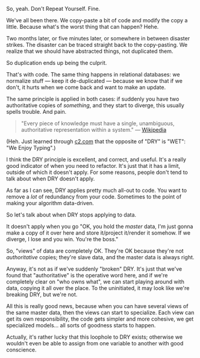 So, yeah. Don't Repeat Yourself. Fine.

We've all been there. We copy-paste a bit of code and modify the copy a little.
Because what's the worst thing that can happen? Hehe.

Two months later, or five minutes later, or somewhere in between disaster
strikes. The disaster can be traced straight back to the copy-pasting. We
realize that we should have abstracted things, not duplicated them.

So duplication ends up being the culprit.

That's with code. The same thing happens in relational databases: we normalize
stuff &mdash; keep it de-duplicated &mdash; because we know that if we don't,
it hurts when we come back and want to make an update.

The same principle is applied in both cases: if suddenly you have two
authoritative copies of *something*, and they start to diverge, this usually
spells trouble. And pain.

> "Every piece of knowledge must have a single, unambiguous, authoritative
> representation within a system." &mdash;
> [Wikipedia](https://en.wikipedia.org/wiki/Don%27t_repeat_yourself)

(Heh. Just learned through
[c2.com](http://www.c2.com/cgi/wiki?DontRepeatYourself) that the opposite of
"DRY" is "WET": "We Enjoy Typing".)

I think the DRY principle is excellent, and correct, and useful. It's a really
good indicator of when you need to refactor. It's just that it has a limit,
outside of which it doesn't apply. For some reasons, people don't tend to talk
about when DRY doesn't apply.

As far as I can see, DRY applies pretty much all-out to code. You want to
remove a *lot* of redundancy from your code. Sometimes to the point of making
your algorithm data-driven.

So let's talk about when DRY stops applying to data.

It doesn't apply when you go "OK, you hold the *master* data, I'm just gonna
make a copy of it over here and store it/project it/render it somehow. If we
diverge, I lose and you win. You're the boss."

So, "views" of data are completely OK. They're OK because they're not
*authoritative* copies; they're slave data, and the master data is always
right.

Anyway, it's not as if we've suddenly "broken" DRY. It's just that we've found
that "authoritative" is the operative word here, and if we're completely clear
on "who owns what", we can start playing around with data, copying it all over
the place. To the uninitiated, it may look like we're breaking DRY, but we're
not.

All this is really good news, because when you can have several views of the
same master data, then the views can start to specialize. Each view can get its
own responsibility, the code gets simpler and more cohesive, we get specialized
models... all sorts of goodness starts to happen.

Actually, it's rather lucky that this loophole to DRY exists; otherwise we
wouldn't even be able to assign from one variable to another with good
conscience.
